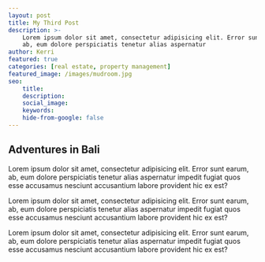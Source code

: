 ```yaml
---
layout: post
title: My Third Post
description: >-
    Lorem ipsum dolor sit amet, consectetur adipisicing elit. Error sunt earum,
    ab, eum dolore perspiciatis tenetur alias aspernatur
author: Kerri
featured: true
categories: [real estate, property management]
featured_image: /images/mudroom.jpg
seo:
    title:
    description:
    social_image:
    keywords:
    hide-from-google: false
---
```

## Adventures in Bali

Lorem ipsum dolor sit amet, consectetur adipisicing elit. Error sunt earum, ab, eum dolore perspiciatis tenetur alias aspernatur impedit fugiat quos esse accusamus nesciunt accusantium labore provident hic ex est?

Lorem ipsum dolor sit amet, consectetur adipisicing elit. Error sunt earum, ab, eum dolore perspiciatis tenetur alias aspernatur impedit fugiat quos esse accusamus nesciunt accusantium labore provident hic ex est?

Lorem ipsum dolor sit amet, consectetur adipisicing elit. Error sunt earum, ab, eum dolore perspiciatis tenetur alias aspernatur impedit fugiat quos esse accusamus nesciunt accusantium labore provident hic ex est?